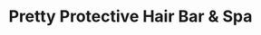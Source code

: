 ---
title: "Pretty Protective Hair Bar & Spa"
url: /baltimore/pretty-protective-hair-bar-und-spa/
shop: Kosmetik
---